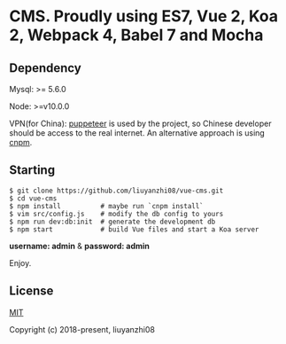 # CMS. Proudly using ES7, Vue 2, Koa 2, Webpack 4, Babel 7 and Mocha

## Dependency

Mysql: >= 5.6.0 

Node: >=v10.0.0

VPN(for China): [puppeteer](https://github.com/GoogleChrome/puppeteer) is used by the project, so Chinese developer should be
access to the real internet. An alternative approach is using [cnpm](https://npm.taobao.org/).


## Starting

```
$ git clone https://github.com/liuyanzhi08/vue-cms.git
$ cd vue-cms
$ npm install          # maybe run `cnpm install`
$ vim src/config.js    # modify the db config to yours
$ npm run dev:db:init  # generate the development db
$ npm start            # build Vue files and start a Koa server
```
**username: admin** & **password: admin**

Enjoy.

## License

[MIT](http://opensource.org/licenses/MIT)

Copyright (c) 2018-present, liuyanzhi08

